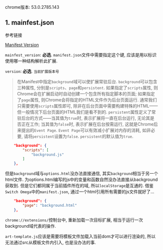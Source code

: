 chrome版本: 53.0.2785.143

## 1. mainfest.json

参考链接

[Manifest Version](https://developer.chrome.com/extensions/manifestVersion)

`mainfest_version`: **必选**. `manifest.json`文件中需要指定这个键, 应该是用以标识使用哪一种结构解析此扩展.

`version`: **必选**. `当前扩展版本号`


> 在Manifest中指定`background`域可以使扩展常驻后台. `background`可以包含三种属性, 分别是`scripts`、`page`和`persistent`. 如果指定了`scripts`属性, 则Chrome会在扩展启动时自动创建一个包含所有指定脚本的页面; 如果指定了`page`属性, 则Chrome会将指定的HTML文件作为后台页面运行. 通常我们只需要使用`scripts`属性即可, 除非在后台页面中需要构建特殊的HTML——但一般情况下后台页面的HTML我们是看不到的. `persistent`属性定义了常驻后台的方式——当其值为`true`时, 表示扩展将一直在后台运行, 无论其是否正在工作; 当其值为`false`时, 表示扩展在后台按需运行, 这就是Chrome后来提出的`Event Page`. `Event Page`可以有效减小扩展对内存的消耗, 如非必要, 请将`persistent`设置为`false`. `persistent`的默认值为`true`. 

```json
    "background": {
        "scripts": [
            "background.js"
        ]
    },
```

但是`background`域与`options.html`没办法直接通信, 其实`background`相当于另一个html文件. 为options.html编写的js中的变量和函数自然没办法直接从background获取到. 但是它们都同属于当前插件所在的域, 所以`localStorage`是互通的. 借鉴`Switch Omega`中的`manifest.json`, 通过一个html引用所有需要的js文件就好了...

```json
    "background": {
        "page": "background.html"
    },
```

`chrome://extensions/`控制台中, 重新加载一次目标扩展, 相当于运行一次background域代表的操作.

`art-template.js`应该是需要将模板文件加载入当前dom才可以进行渲染的, 所以无法通过src从模板文件内引入, 也是没办法的事.

